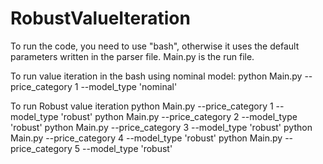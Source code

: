 # RobustValueIteration
To run the code, you need to use "bash", otherwise it uses the default parameters written in the parser file. Main.py is the run file. 

To run value iteration in the bash using nominal model:
python Main.py --price_category 1 --model_type 'nominal' 


To run Robust value iteration
python Main.py --price_category 1  --model_type 'robust'
python Main.py --price_category 2 --model_type 'robust'
python Main.py --price_category 3 --model_type 'robust'
python Main.py --price_category 4 --model_type 'robust'
python Main.py --price_category 5 --model_type 'robust'